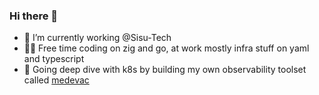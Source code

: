 ### Hi there 👋

- 🔭 I’m currently working @Sisu-Tech
- 🧑‍💻 Free time coding on zig and go, at work mostly infra stuff on yaml and typescript
- 🎢 Going deep dive with k8s by building my own observability toolset called [medevac](https://github.com/Medevac-Toolkit/medevac)
